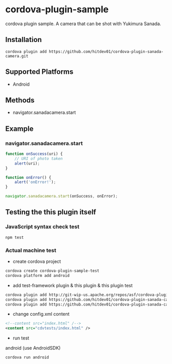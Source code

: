 # cordova-plugin-sample
cordova plugin sample.
A camera that can be shot with Yukimura Sanada.

## Installation
```
cordova plugin add https://github.com/hitdev01/cordova-plugin-sanada-camera.git
```
## Supported Platforms
* Android

## Methods
* navigator.sanadacamera.start

## Example
### navigator.sanadacamera.start

```JavaScript
function onSuccess(uri) {
    // URI of photo taken
    alert(uri);
}

function onError() {
    alert('onError!');
}

navigator.sanadacamera.start(onSuccess, onError);
```


## Testing the this plugin itself

### JavaScript syntax check test
`npm test`

### Actual machine test
* create cordova project

```bash
cordova create cordova-plugin-sample-test
cordova platform add android
```

* add test-framework plugin & this plugin & this plugin test

```bash
cordova plugin add http://git-wip-us.apache.org/repos/asf/cordova-plugin-test-framework.git
cordova plugin add https://github.com/hitdev01/cordova-plugin-sanada-camera.git
cordova plugin add https://github.com/hitdev01/cordova-plugin-sanada-camera.git#:/tests
```

* change config.xml content

```xml
<!--content src="index.html" /-->
<content src="cdvtests/index.html" />
```

* run test

android (use AndroidSDK)

`cordova run android`
